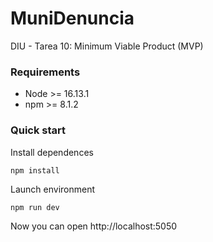 # MuniDenuncia

DIU - Tarea 10: Minimum Viable Product (MVP)

### Requirements

- Node >= 16.13.1
- npm >= 8.1.2

### Quick start

Install dependences

```
npm install
```

Launch environment

```
npm run dev
```

Now you can open http://localhost:5050
